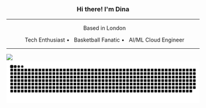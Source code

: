 <div align="center">
  <h3>Hi there! I'm Dina </h3>

 <p align="center">
<!--      <a target="_blank" href="https://www.linkedin.com/in/dina-dede/">Linkedin</a> •
    <a target="_blank" href="https://stackoverflow.com/users/11642286/zoispag">Stack Overflow</a> •
    <a target="_blank" href="https://twitter.com/zoispag">Twitter</a> -->
 </p> 

  <hr />
  
<p align="center">
    <p>&nbsp;&nbsp;Based in London </p>
    <p>&nbsp;&nbsp;Tech Enthusiast &bull; &nbsp;&nbsp;Basketball Fanatic &bull; &nbsp;&nbsp;AI/ML Cloud Engineer </p>
 </p>

  <hr />
</div>

 <a href="https://github.com/dina-dede">
  <div>
    <img width="49%" src="https://github-readme-stats.vercel.app/api?username=dina-dede&show_icons=true&theme=vue-dark&count_private=true"/>
  </div> 

  <div align="center">
    <img src="https://raw.githubusercontent.com/zoispag/zoispag/output/github-contribution-grid-snake.svg"/>
  </div>
</a>

